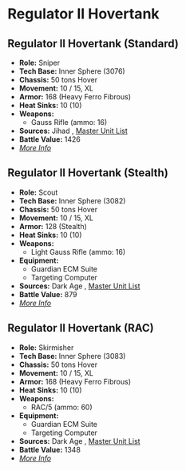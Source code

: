 # Regulator II Hovertank 

## Regulator II Hovertank (Standard) 

- **Role:** Sniper 
- **Tech Base:** Inner Sphere (3076) 
- **Chassis:** 50 tons Hover 
- **Movement:** 10 / 15, XL 
- **Armor:** 168 (Heavy Ferro Fibrous) 
- **Heat Sinks:** 10 (10) 
- **Weapons:** 
  - Gauss Rifle (ammo: 16) 
- **Sources:** Jihad , [Master Unit List](http://masterunitlist.info/Unit/Details/2679/regulator-ii-hovertank-standard) 
- **Battle Value:** 1426 
- [*More Info*](regulator_ii_hovertank/regulator_ii_hovertank_standard.md) 

## Regulator II Hovertank (Stealth) 

- **Role:** Scout 
- **Tech Base:** Inner Sphere (3082) 
- **Chassis:** 50 tons Hover 
- **Movement:** 10 / 15, XL 
- **Armor:** 128 (Stealth) 
- **Heat Sinks:** 10 (10) 
- **Weapons:** 
  - Light Gauss Rifle (ammo: 16) 
- **Equipment:** 
  - Guardian ECM Suite 
  - Targeting Computer 
- **Sources:** Dark Age , [Master Unit List](http://masterunitlist.info/Unit/Details/2680/regulator-ii-hovertank-stealth) 
- **Battle Value:** 879 
- [*More Info*](regulator_ii_hovertank/regulator_ii_hovertank_stealth.md) 

## Regulator II Hovertank (RAC) 

- **Role:** Skirmisher 
- **Tech Base:** Inner Sphere (3083) 
- **Chassis:** 50 tons Hover 
- **Movement:** 10 / 15, XL 
- **Armor:** 168 (Heavy Ferro Fibrous) 
- **Heat Sinks:** 10 (10) 
- **Weapons:** 
  - RAC/5 (ammo: 60) 
- **Equipment:** 
  - Guardian ECM Suite 
  - Targeting Computer 
- **Sources:** Dark Age , [Master Unit List](http://masterunitlist.info/Unit/Details/2678/regulator-ii-hovertank-rac) 
- **Battle Value:** 1348 
- [*More Info*](regulator_ii_hovertank/regulator_ii_hovertank_rac.md) 


